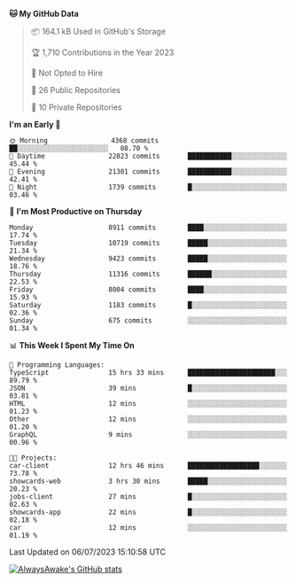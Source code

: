 <!--START_SECTION:waka-->
**🐱 My GitHub Data** 

> 📦 164.1 kB Used in GitHub's Storage 
 > 
> 🏆 1,710 Contributions in the Year 2023
 > 
> 🚫 Not Opted to Hire
 > 
> 📜 26 Public Repositories 
 > 
> 🔑 10 Private Repositories 
 > 
**I'm an Early 🐤** 

```text
🌞 Morning                4368 commits        ██░░░░░░░░░░░░░░░░░░░░░░░   08.70 % 
🌆 Daytime                22823 commits       ███████████░░░░░░░░░░░░░░   45.44 % 
🌃 Evening                21301 commits       ███████████░░░░░░░░░░░░░░   42.41 % 
🌙 Night                  1739 commits        █░░░░░░░░░░░░░░░░░░░░░░░░   03.46 % 
```
📅 **I'm Most Productive on Thursday** 

```text
Monday                   8911 commits        ████░░░░░░░░░░░░░░░░░░░░░   17.74 % 
Tuesday                  10719 commits       █████░░░░░░░░░░░░░░░░░░░░   21.34 % 
Wednesday                9423 commits        █████░░░░░░░░░░░░░░░░░░░░   18.76 % 
Thursday                 11316 commits       ██████░░░░░░░░░░░░░░░░░░░   22.53 % 
Friday                   8004 commits        ████░░░░░░░░░░░░░░░░░░░░░   15.93 % 
Saturday                 1183 commits        █░░░░░░░░░░░░░░░░░░░░░░░░   02.36 % 
Sunday                   675 commits         ░░░░░░░░░░░░░░░░░░░░░░░░░   01.34 % 
```


📊 **This Week I Spent My Time On** 

```text
💬 Programming Languages: 
TypeScript               15 hrs 33 mins      ██████████████████████░░░   89.79 % 
JSON                     39 mins             █░░░░░░░░░░░░░░░░░░░░░░░░   03.81 % 
HTML                     12 mins             ░░░░░░░░░░░░░░░░░░░░░░░░░   01.23 % 
Other                    12 mins             ░░░░░░░░░░░░░░░░░░░░░░░░░   01.20 % 
GraphQL                  9 mins              ░░░░░░░░░░░░░░░░░░░░░░░░░   00.96 % 

🐱‍💻 Projects: 
car-client               12 hrs 46 mins      ██████████████████░░░░░░░   73.78 % 
showcards-web            3 hrs 30 mins       █████░░░░░░░░░░░░░░░░░░░░   20.23 % 
jobs-client              27 mins             █░░░░░░░░░░░░░░░░░░░░░░░░   02.63 % 
showcards-app            22 mins             █░░░░░░░░░░░░░░░░░░░░░░░░   02.18 % 
car                      12 mins             ░░░░░░░░░░░░░░░░░░░░░░░░░   01.19 % 
```


 Last Updated on 06/07/2023 15:10:58 UTC
<!--END_SECTION:waka-->

[![AlwaysAwake's GitHub stats](https://github-readme-stats.vercel.app/api?username=AlwaysAwake&show_icons=true&theme=github_dark&count_private=true)](https://github.com/AlwaysAwake/AlwaysAwake)
